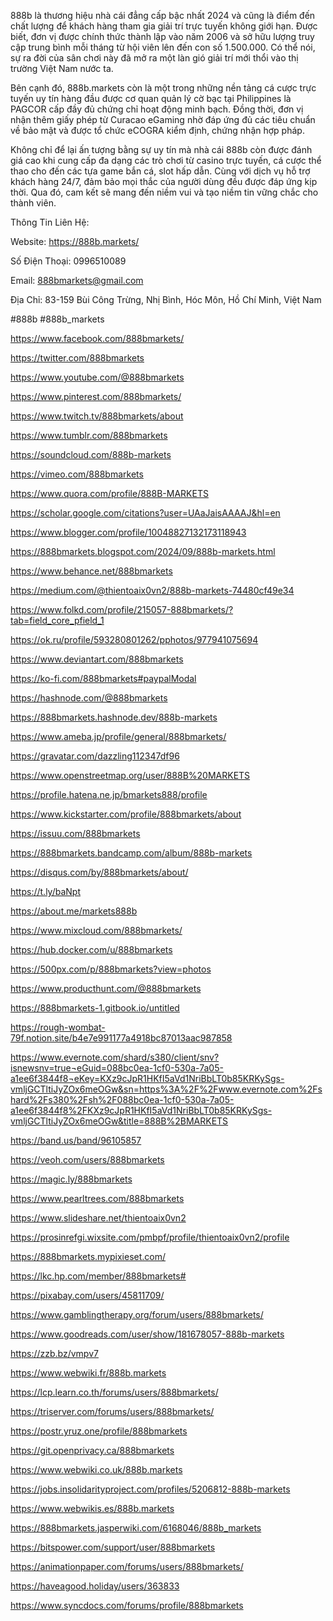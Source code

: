 888b là thương hiệu nhà cái đẳng cấp bậc nhất 2024 và cũng là điểm đến chất lượng để khách hàng tham gia giải trí trực tuyến không giới hạn. Được biết, đơn vị được chính thức thành lập vào năm 2006 và sở hữu lượng truy cập trung bình mỗi tháng từ hội viên lên đến con số 1.500.000. Có thể nói, sự ra đời của sân chơi này đã mở ra một làn gió giải trí mới thổi vào thị trường Việt Nam nước ta.

Bên cạnh đó, 888b.markets còn là một trong những nền tảng cá cược trực tuyến uy tín hàng đầu được cơ quan quản lý cờ bạc tại Philippines là PAGCOR cấp đầy đủ chứng chỉ hoạt động minh bạch. Đồng thời, đơn vị nhận thêm giấy phép từ Curacao eGaming nhờ đáp ứng đủ các tiêu chuẩn về bảo mật và được tổ chức eCOGRA kiểm định, chứng nhận hợp pháp.

Không chỉ để lại ấn tượng bằng sự uy tín mà nhà cái 888b còn được đánh giá cao khi cung cấp đa dạng các trò chơi từ casino trực tuyến, cá cược thể thao cho đến các tựa game bắn cá, slot hấp dẫn. Cùng với dịch vụ hỗ trợ khách hàng 24/7, đảm bảo mọi thắc của người dùng đều được đáp ứng kịp thời. Qua đó, cam kết sẽ mang đến niềm vui và tạo niềm tin vững chắc cho thành viên.

Thông Tin Liên Hệ:

Website: https://888b.markets/

Số Điện Thoại: 0996510089

Email: 888bmarkets@gmail.com

Địa Chỉ: 83-159 Bùi Công Trừng, Nhị Bình, Hóc Môn, Hồ Chí Minh, Việt Nam

#888b #888b_markets

https://www.facebook.com/888bmarkets/

https://twitter.com/888bmarkets

https://www.youtube.com/@888bmarkets

https://www.pinterest.com/888bmarkets/

https://www.twitch.tv/888bmarkets/about

https://www.tumblr.com/888bmarkets

https://soundcloud.com/888b-markets

https://vimeo.com/888bmarkets

https://www.quora.com/profile/888B-MARKETS

https://scholar.google.com/citations?user=UAaJaisAAAAJ&hl=en

https://www.blogger.com/profile/10048827132173118943

https://888bmarkets.blogspot.com/2024/09/888b-markets.html

https://www.behance.net/888bmarkets

https://medium.com/@thientoaix0vn2/888b-markets-74480cf49e34

https://www.folkd.com/profile/215057-888bmarkets/?tab=field_core_pfield_1

https://ok.ru/profile/593280801262/pphotos/977941075694

https://www.deviantart.com/888bmarkets

https://ko-fi.com/888bmarkets#paypalModal

https://hashnode.com/@888bmarkets

https://888bmarkets.hashnode.dev/888b-markets

https://www.ameba.jp/profile/general/888bmarkets/

https://gravatar.com/dazzling112347df96

https://www.openstreetmap.org/user/888B%20MARKETS

https://profile.hatena.ne.jp/bmarkets888/profile

https://www.kickstarter.com/profile/888bmarkets/about

https://issuu.com/888bmarkets

https://888bmarkets.bandcamp.com/album/888b-markets

https://disqus.com/by/888bmarkets/about/

https://t.ly/baNpt

https://about.me/markets888b

https://www.mixcloud.com/888bmarkets/

https://hub.docker.com/u/888bmarkets

https://500px.com/p/888bmarkets?view=photos

https://www.producthunt.com/@888bmarkets

https://888bmarkets-1.gitbook.io/untitled

https://rough-wombat-79f.notion.site/b4e7e991177a4918bc87013aac987858

https://www.evernote.com/shard/s380/client/snv?isnewsnv=true¬eGuid=088bc0ea-1cf0-530a-7a05-a1ee6f3844f8¬eKey=KXz9cJpR1HKfI5aVd1NriBbLT0b85KRKySgs-vmljGCTltiJyZOx6meOGw&sn=https%3A%2F%2Fwww.evernote.com%2Fshard%2Fs380%2Fsh%2F088bc0ea-1cf0-530a-7a05-a1ee6f3844f8%2FKXz9cJpR1HKfI5aVd1NriBbLT0b85KRKySgs-vmljGCTltiJyZOx6meOGw&title=888B%2BMARKETS

https://band.us/band/96105857

https://veoh.com/users/888bmarkets

https://magic.ly/888bmarkets

https://www.pearltrees.com/888bmarkets

https://www.slideshare.net/thientoaix0vn2

https://prosinrefgi.wixsite.com/pmbpf/profile/thientoaix0vn2/profile

https://888bmarkets.mypixieset.com/

https://lkc.hp.com/member/888bmarkets#

https://pixabay.com/users/45811709/

https://www.gamblingtherapy.org/forum/users/888bmarkets/

https://www.goodreads.com/user/show/181678057-888b-markets

https://zzb.bz/vmpv7

https://www.webwiki.fr/888b.markets

https://lcp.learn.co.th/forums/users/888bmarkets/

https://triserver.com/forums/users/888bmarkets/

https://postr.yruz.one/profile/888bmarkets

https://git.openprivacy.ca/888bmarkets

https://www.webwiki.co.uk/888b.markets

https://jobs.insolidarityproject.com/profiles/5206812-888b-markets

https://www.webwikis.es/888b.markets

https://888bmarkets.jasperwiki.com/6168046/888b_markets

https://bitspower.com/support/user/888bmarkets

https://animationpaper.com/forums/users/888bmarkets/

https://haveagood.holiday/users/363833

https://www.syncdocs.com/forums/profile/888bmarkets